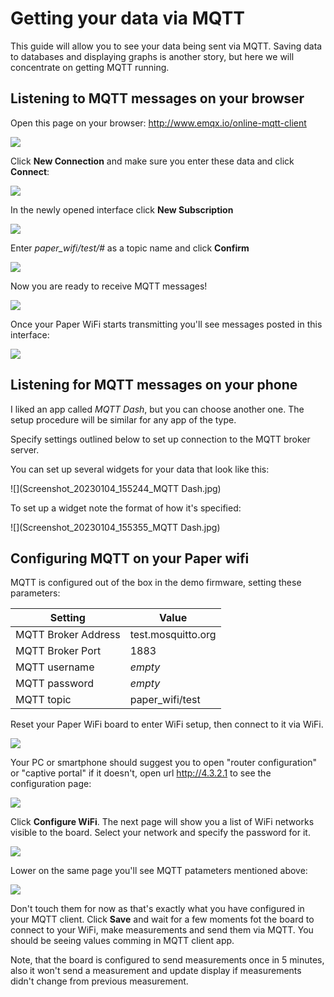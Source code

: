 # Getting your data via MQTT
This guide will allow you to see your data being sent via MQTT. Saving data to databases and displaying graphs is another story, but here we will concentrate on getting MQTT running.

## Listening to MQTT messages on your browser 
Open this page on your browser: http://www.emqx.io/online-mqtt-client

![](Pasted%20image%2020230104153006.png)

Click **New Connection** and make sure you enter these data and click **Connect**:

![](Pasted%20image%2020230104153241.png)

In the newly opened interface click **New Subscription** 

![](Pasted%20image%2020230104153412.png)

Enter *paper_wifi/test/#* as a topic name and click **Confirm**

![](Pasted%20image%2020230104153545.png)

Now you are ready to receive MQTT messages!

![](Pasted%20image%2020230104153658.png)

Once your Paper WiFi starts transmitting you'll see messages posted in this interface:

![](Pasted%20image%2020230104153807.png)

## Listening for MQTT messages on your phone 

I liked an app called *MQTT Dash*, but you can choose another one. The setup procedure will be similar for any app of the type.

Specify settings outlined below to set up connection to the MQTT broker server.

You can set up several widgets for your data that look like this:

![](Screenshot_20230104_155244_MQTT Dash.jpg)

To set up a widget note the format of how it's specified:

![](Screenshot_20230104_155355_MQTT Dash.jpg)

## Configuring MQTT on your Paper wifi

MQTT is configured out of the box in the demo firmware, setting these parameters:

| Setting             | Value              |
| ------------------- | ------------------ |
| MQTT Broker Address | test.mosquitto.org |
| MQTT Broker Port    | 1883               |
| MQTT username       | _empty_            |
| MQTT password       | _empty_            |
| MQTT topic          | paper_wifi/test    |

Reset your Paper WiFi board to enter WiFi setup, then connect to it via WiFi. 

![](Pasted%20image%2020230104154422.png)

Your PC or smartphone should suggest you to open "router configuration" or "captive portal" if it doesn't, open url http://4.3.2.1 to see the configuration page:

![](Screenshot_20230104_152542_CaptivePortalLogin.jpg)

Click **Configure WiFi**. The next page will show you a list of WiFi networks visible to the board. Select your network and specify the password for it.

![](Screenshot_20230104_152606_CaptivePortalLogin.jpg)

Lower on the same page you'll see MQTT patameters mentioned above:

![](Screenshot_20230104_152621_CaptivePortalLogin.jpg)

Don't touch them for now as that's exactly what you have configured in your MQTT client. Click **Save** and wait for a few moments fot the board to connect to your WiFi, make measurements and send them via MQTT. You should be seeing values comming in MQTT client app. 

Note, that the board is configured to send measurements once in 5 minutes, also it won't send a measurement and update display if measurements didn't change from previous measurement.
